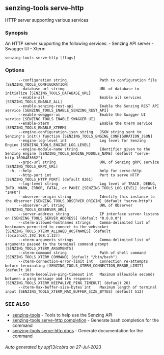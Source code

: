 ## senzing-tools serve-http

HTTP server supporting various services

### Synopsis


An HTTP server supporting the following services:
	- Senzing API server
	- Swagger UI
	- Xterm
	

```
senzing-tools serve-http [flags]
```

### Options

```
      --configuration string               Path to configuration file [SENZING_TOOLS_CONFIGURATION]
      --database-url string                URL of database to initialize [SENZING_TOOLS_DATABASE_URL]
      --enable-all                         Enable all services [SENZING_TOOLS_ENABLE_ALL]
      --enable-senzing-rest-api            Enable the Senzing REST API service [SENZING_TOOLS_ENABLE_SENZING_REST_API]
      --enable-swagger-ui                  Enable the Swagger UI service [SENZING_TOOLS_ENABLE_SWAGGER_UI]
      --enable-xterm                       Enable the XTerm service [SENZING_TOOLS_ENABLE_XTERM]
      --engine-configuration-json string   JSON string sent to Senzing's init() function [SENZING_TOOLS_ENGINE_CONFIGURATION_JSON]
      --engine-log-level int               Log level for Senzing Engine [SENZING_TOOLS_ENGINE_LOG_LEVEL]
      --engine-module-name string          Identifier given to the Senzing engine [SENZING_TOOLS_ENGINE_MODULE_NAME] (default "serve-http-1690483662")
      --grpc-url string                    URL of Senzing gRPC service [SENZING_TOOLS_GRPC_URL]
  -h, --help                               help for serve-http
      --http-port int                      Port to serve HTTP [SENZING_TOOLS_HTTP_PORT] (default 8261)
      --log-level string                   Log level of TRACE, DEBUG, INFO, WARN, ERROR, FATAL, or PANIC [SENZING_TOOLS_LOG_LEVEL] (default "INFO")
      --observer-origin string             Identify this instance to the Observer [SENZING_TOOLS_OBSERVER_ORIGIN] (default "serve-http")
      --observer-url string                URL of Observer [SENZING_TOOLS_OBSERVER_URL]
      --server-address string              IP interface server listens on [SENZING_TOOLS_SERVER_ADDRESS] (default "0.0.0.0")
      --xterm-allowed-hostnames strings    Comma-delimited list of hostnames permitted to connect to the websocket [SENZING_TOOLS_XTERM_ALLOWED_HOSTNAMES] (default [localhost,192.168.1.12])
      --xterm-arguments strings            Comma-delimited list of arguments passed to the terminal command prompt [SENZING_TOOLS_XTERM_ARGUMENTS]
      --xterm-command string               Path of shell command [SENZING_TOOLS_XTERM_COMMAND] (default "/bin/bash")
      --xterm-connection-error-limit int   Connection re-attempts before terminating [SENZING_TOOLS_XTERM_CONNECTION_ERROR_LIMIT] (default 10)
      --xterm-keepalive-ping-timeout int   Maximum allowable seconds between a ping message and its response [SENZING_TOOLS_XTERM_KEEPALIVE_PING_TIMEOUT] (default 20)
      --xterm-max-buffer-size-bytes int    Maximum length of terminal input [SENZING_TOOLS_XTERM_MAX_BUFFER_SIZE_BYTES] (default 512)
```

### SEE ALSO

* [senzing-tools](senzing-tools.md)	 - Tools to help use the Senzing API
* [senzing-tools serve-http completion](senzing-tools_serve-http_completion.md)	 - Generate bash completion for the command
* [senzing-tools serve-http docs](senzing-tools_serve-http_docs.md)	 - Generate documentation for the command

###### Auto generated by spf13/cobra on 27-Jul-2023
